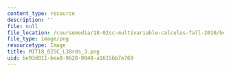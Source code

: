 ```yaml
---
content_type: resource
description: ''
file: null
file_location: /coursemedia/18-02sc-multivariable-calculus-fall-2010/be93d811bea896280840a1615bb7e769_MIT18_02SC_L3Brds_3.png
file_type: image/png
resourcetype: Image
title: MIT18_02SC_L3Brds_3.png
uid: be93d811-bea8-9628-0840-a1615bb7e769
---
```

